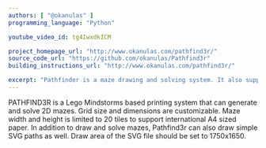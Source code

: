 ```yaml
---
authors: [ "@okanulas" ]
programming_language: "Python" 

youtube_video_id: tg4IwxdkICM 

project_homepage_url: "http://www.okanulas.com/pathfind3r/"
source_code_url: "https://github.com/okanulas/Pathfind3r"
building_instructions_url: "http://www.okanulas.com/pathfind3r/"

excerpt: "Pathfinder is a maze drawing and solving system. It also supports drawing SVG paths and it has a manual drawing mode." 
---
```


PATHFIND3R is a Lego Mindstorms based printing system that can generate and solve 2D mazes. Grid size and dimensions are customizable. Maze width and height is limited to 20 tiles to support international A4 sized paper. In addition to draw and solve mazes, Pathfind3r can also draw simple SVG paths as well. Draw area of the SVG file should be set to 1750x1650.

